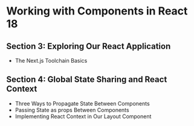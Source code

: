 # Working with Components in React 18
## Section 3: Exploring Our React Application
* The Next.js Toolchain Basics
## Section 4: Global State Sharing and React Context
* Three Ways to Propagate State Between Components
* Passing State as props Between Components
* Implementing React Context in Our Layout Component